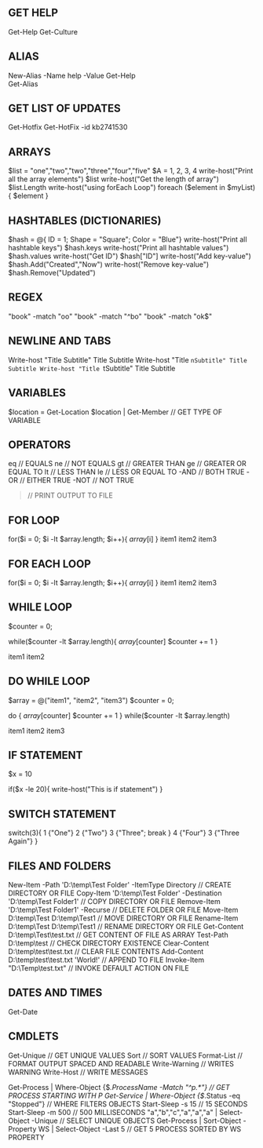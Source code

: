## GET HELP
Get-Help
Get-Culture

## ALIAS
New-Alias -Name help -Value Get-Help  
Get-Alias

## GET LIST OF UPDATES
Get-Hotfix
Get-HotFix -id kb2741530

## ARRAYS
$list = "one","two","two","three","four","five"
$A = 1, 2, 3, 4
write-host("Print all the array elements")
$list
write-host("Get the length of array")
$list.Length
write-host("using forEach Loop")
foreach ($element in $myList) {
  $element
}

## HASHTABLES (DICTIONARIES)
$hash = @{ ID = 1; Shape = "Square"; Color = "Blue"}
write-host("Print all hashtable keys")
$hash.keys
write-host("Print all hashtable values")
$hash.values
write-host("Get ID")
$hash["ID"]
write-host("Add key-value")
$hash.Add("Created","Now")
write-host("Remove key-value")
$hash.Remove("Updated")

## REGEX
"book" -match "oo"
"book" -match "^bo"
"book" -match "ok$"

## NEWLINE AND TABS
Write-host "Title Subtitle"
Title Subtitle
Write-host "Title `nSubtitle"
Title 
Subtitle
Write-host "Title `tSubtitle"
Title   Subtitle

## VARIABLES
$location = Get-Location
$location | Get-Member // GET TYPE OF VARIABLE

## OPERATORS
eq // EQUALS
ne // NOT EQUALS
gt // GREATER THAN
ge // GREATER OR EQUAL TO
lt // LESS THAN
le // LESS OR EQUAL TO
-AND // BOTH TRUE
-OR // EITHER TRUE
-NOT // NOT TRUE
> // PRINT OUTPUT TO FILE

## FOR LOOP
for($i = 0; $i -lt $array.length; $i++){ $array[$i] }
item1
item2
item3

## FOR EACH LOOP
for($i = 0; $i -lt $array.length; $i++){ $array[$i] }
item1
item2
item3

## WHILE LOOP
$counter = 0;

while($counter -lt $array.length){
   $array[$counter]
   $counter += 1
}
 
item1
item2


## DO WHILE LOOP
$array = @("item1", "item2", "item3")
$counter = 0;

do {
   $array[$counter]
   $counter += 1
} while($counter -lt $array.length)
 
item1
item2
item3 

## IF STATEMENT
$x = 10

if($x -le 20){
   write-host("This is if statement")
}

## SWITCH STATEMENT
switch(3){
   1 {"One"}
   2 {"Two"}
   3 {"Three"; break }
   4 {"Four"}
   3 {"Three Again"}
}


## FILES AND FOLDERS
New-Item -Path 'D:\temp\Test Folder' -ItemType Directory // CREATE DIRECTORY OR FILE
Copy-Item 'D:\temp\Test Folder' -Destination 'D:\temp\Test Folder1' // COPY DIRECTORY OR FILE
Remove-Item 'D:\temp\Test Folder1' -Recurse // DELETE FOLDER OR FILE
Move-Item D:\temp\Test D:\temp\Test1 // MOVE DIRECTORY OR FILE
Rename-Item D:\temp\Test D:\temp\Test1 // RENAME DIRECTORY OR FILE
Get-Content D:\temp\Test\test.txt // GET CONTENT OF FILE AS ARRAY
Test-Path D:\temp\test // CHECK DIRECTORY EXISTENCE
Clear-Content D:\temp\test\test.txt // CLEAR FILE CONTENTS
Add-Content D:\temp\test\test.txt 'World!' // APPEND TO FILE
Invoke-Item "D:\Temp\test.txt" // INVOKE DEFAULT ACTION ON FILE

## DATES AND TIMES
Get-Date

## CMDLETS
Get-Unique // GET UNIQUE VALUES
Sort // SORT VALUES
Format-List // FORMAT OUTPUT SPACED AND READABLE
Write-Warning // WRITES WARNING
Write-Host // WRITE MESSAGES

Get-Process | Where-Object {$_.ProcessName -Match "^p.*"} // GET PROCESS STARTING WITH P
Get-Service | Where-Object {$_.Status -eq "Stopped"} // WHERE FILTERS OBJECTS
Start-Sleep -s 15 // 15 SECONDS
Start-Sleep -m 500 // 500 MILLISECONDS
"a","b","c","a","a","a" | Select-Object -Unique // SELECT UNIQUE OBJECTS
Get-Process | Sort-Object -Property WS | Select-Object -Last 5 // GET 5 PROCESS SORTED BY WS PROPERTY
